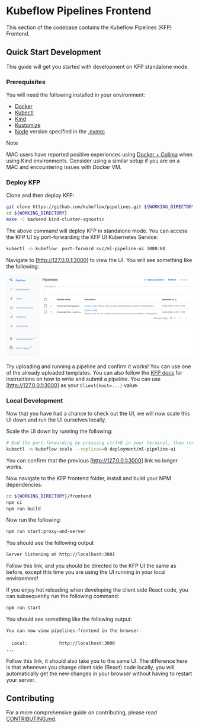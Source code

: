 # Kubeflow Pipelines Frontend

This section of the codebase contains the Kubeflow Pipelines (KFP) Frontend.

## Quick Start Development

This guide will get you started with development on KFP standalone mode.

### Prerequisites

You will need the following installed in your environment:

- [Docker]
- [Kubectl]
- [Kind]
- [Kustomize]
- [Node] version specified in the [.nvmrc]

> [!Note]
> MAC users have reported positive experiences using [Docker + Colima] when using Kind environments. Consider
> using a similar setup if you are on a MAC and encountering issues with Docker VM.

### Deploy KFP

Clone and then deploy KFP:

```bash
git clone https://github.com/kubeflow/pipelines.git ${WORKING_DIRECTORY}
cd ${WORKING_DIRECTORY}
make -C backend kind-cluster-agnostic
```

The above command will deploy KFP in standalone mode. You can access the KFP UI by port-forwarding the KFP UI Kubernetes Service:

```bash
kubectl -n kubeflow  port-forward svc/ml-pipeline-ui 3000:80
```

Navigate to [http://127.0.0.1:3000] to view the UI. You will see something like the following:

![KFP UI](docs/images/kfp-ui.png)

Try uploading and running a pipeline and confirm it works! You can use one of the already uploaded templates. You can also follow the [KFP docs] for instructions on how to write and submit a pipeline. You can use [http://127.0.0.1:3000] as your `Client(host=...)` value.

### Local Development

Now that you have had a chance to check out the UI, we will now scale this UI down and run the UI ourselves locally.

Scale the UI down by running the following:

```bash
# End the port-forwarding by pressing ctrl+D in your terminal, then run:
kubectl -n kubeflow scale --replicas=0 deployment/ml-pipeline-ui
```

You can confirm that the previous [http://127.0.0.1:3000] link no longer works.

Now navigate to the KFP frontend folder, install and build your NPM dependencies:

```bash
cd ${WORKING_DIRECTORY}/frontend
npm ci
npm run build
```

Now run the following:

```bash
npm run start:proxy-and-server
```

You should see the following output

```bash
Server listening at http://localhost:3001
```

Follow this link, and you should be directed to the KFP UI the same as before, except this time you are using the UI running in your local environment!

If you enjoy hot reloading when developing the client side React code, you can subsequently run the following command:

```bash
npm run start
```

You should see something like the following output:

```bash
You can now view pipelines-frontend in the browser.

  Local:            http://localhost:3000
...
```

Follow this link, it should also take you to the same UI. The difference here is that whenever you change client side (React) code locally, you will automatically get the new changes in your browser without having to restart your server.

## Contributing

For a more comprehensive guide on contributing, please read [CONTRIBUTING.md].

<!REFERENCES>

[Docker]: https://docs.docker.com/engine/install/
[Kind]: https://kind.sigs.k8s.io/#installation-and-usage
[Kustomize]: https://kustomize.io
[Node]: https://www.npmjs.com/package/node
[.nvmrc]: .nvmrc
[CONTRIBUTING.md]: CONTRIBUTING.md
[http://127.0.0.1:3000]: http://127.0.0.1:3000
[Kubectl]: https://kubernetes.io/docs/tasks/tools/#kubectl
[Docker + Colima]: https://github.com/abiosoft/colima?tab=readme-ov-file#docker
[sample pipeline]: https://raw.githubusercontent.com/kubeflow/pipelines/refs/heads/master/sdk/python/test_data/pipelines/pipeline_with_env.py
[sample pipeline in yaml]: https://raw.githubusercontent.com/kubeflow/pipelines/refs/heads/master/sdk/python/test_data/pipelines/pipeline_with_env.yaml
[KFP docs]: https://www.kubeflow.org/docs/components/pipelines/getting-started/

